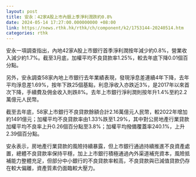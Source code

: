 ```yaml
---
layout: post
title: 安永：42家A股上市內銀上季淨利潤跌約0.8%
date: 2024-05-14 17:27:00.000000000 +08:00
link: https://news.rthk.hk/rthk/ch/component/k2/1753144-20240514.htm
categories: rthk
---
```


安永一項調查指出，內地42家A股上市銀行首季淨利潤按年減少約0.8%，營業收入減少約1.7%。截至3月底，加權平均不良貸款率1.25%，較去年底下降0.01個百分點。

另外，安永調查58家內地上市銀行去年業績表現，發現淨息差連續4年下降，去年平均淨息差1.69%，按年下跌25個基點，利息淨收入亦跌近3%，是2017年以來首次下降，手續費及佣金收入則跌8%。去年上市銀行淨利潤則按年升1.4%至約2.2萬億元人民幣。

截至去年底，58家上市銀行不良貸款餘額合計2.16萬億元人民幣，較2022年增加約1491億元；加權平均不良貸款率由1.33%跌至1.29%，其中對公房地產行業貸款加權平均不良率上升0.26個百分點至3.8%；加權平均撥備覆蓋率240.1%，上升2.39個百分點。

安永表示，房地產行業貸款的風險持續暴露，但上市銀行通過持續推進不良資產處置，總體不良貸款率保持平穩，加上上市銀行積極通過內外渠道補充資本，風險抵補能力整體充足，但部分中小銀行的不良貸款率較高，不良貸款與已減值貸款仍存在較大偏離，資產質素仍面臨較大壓力。
